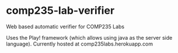 comp235-lab-verifier
====================

Web based automatic verifier for COMP235 Labs

Uses the Play! framework (which allows using java as the server side language). 
Currently hosted at comp235labs.herokuapp.com
